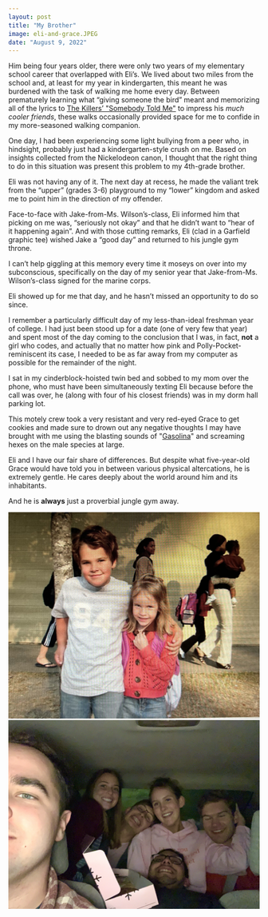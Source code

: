 ```yaml
---
layout: post
title: "My Brother"
image: eli-and-grace.JPEG
date: "August 9, 2022"
---
```


Him being four years older, there were only two years of my elementary school career that overlapped with Eli’s. We lived about two miles from the school and, at least for my year in kindergarten, this meant he was burdened with the task of walking me home every day. Between prematurely learning what “giving someone the bird” meant and memorizing all of the lyrics to [The Killers’ "Somebody Told Me"](https://open.spotify.com/track/6PwjJ58I4t7Mae9xfZ9l9v?si=e2e4e53d2c9c43e6) to impress his _much cooler friends_, these walks occasionally provided space for me to confide in my more-seasoned walking companion.

One day, I had been experiencing some light bullying from a peer who, in hindsight, probably just had a kindergarten-style crush on me. Based on insights collected from the Nickelodeon canon, I thought that the right thing to do in this situation was present this problem to my 4th-grade brother.

Eli was not having any of it. The next day at recess, he made the valiant trek from the “upper” (grades 3-6) playground to my “lower” kingdom and asked me to point him in the direction of my offender. 

Face-to-face with Jake-from-Ms. Wilson’s-class, Eli informed him that picking on me was, “seriously not okay” and that he didn’t want to “hear of it happening again”. And with those cutting remarks, Eli (clad in a Garfield graphic tee) wished Jake a “good day” and returned to his jungle gym throne.

I can’t help giggling at this memory every time it moseys on over into my subconscious, specifically on the day of my senior year that Jake-from-Ms. Wilson’s-class signed for the marine corps. 

Eli showed up for me that day, and he hasn’t missed an opportunity to do so since.

I remember a particularly difficult day of my less-than-ideal freshman year of college. I had just been stood up for a date (one of very few that year) and spent most of the day coming to the conclusion that I was, in fact, **not** a girl who codes, and actually that no matter how pink and Polly-Pocket-reminiscent its case, I needed to be as far away from my computer as possible for the remainder of the night. 

I sat in my cinderblock-hoisted twin bed and sobbed to my mom over the phone, who must have been simultaneously texting Eli because before the call was over, he (along with four of his closest friends) was in my dorm hall parking lot. 

This motely crew took a very resistant and very red-eyed Grace to get cookies and made sure to drown out any negative thoughts I may have brought with me using the blasting sounds of "[Gasolina](https://open.spotify.com/track/228BxWXUYQPJrJYHDLOHkj?si=192581fd22cb4272)" and screaming hexes on the male species at large. 

Eli and I have our fair share of differences. But despite what five-year-old Grace would have told you in between various physical altercations, he is extremely gentle. He cares deeply about the world around him and its inhabitants.

And he is **always** just a proverbial jungle gym away.
<br/>

![Watch out Jake](https://raw.githubusercontent.com/sophieggee/fkagrace/gh-pages/assets/img/july/elementary.jpeg "Watch out Jake")
![Gasolina](https://raw.githubusercontent.com/sophieggee/fkagrace/gh-pages/assets/img/july/car.jpeg "Gasolina")
